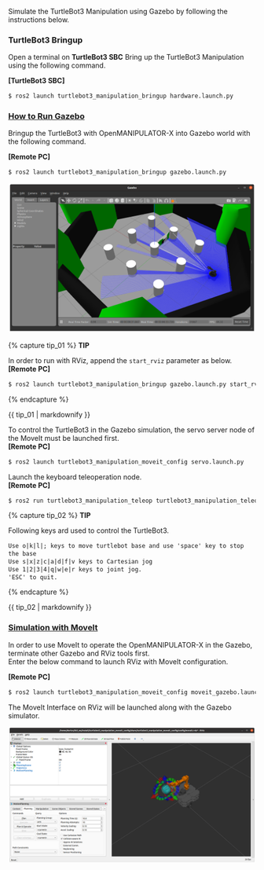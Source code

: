 
Simulate the TurtleBot3 Manipulation using Gazebo by following the instructions below.

### TurtleBot3 Bringup

 Open a terminal on **TurtleBot3 SBC**
Bring up the TurtleBot3 Manipulation using the following command.

**[TurtleBot3 SBC]**

  ```bash
  $ ros2 launch turtlebot3_manipulation_bringup hardware.launch.py
  ```

### [How to Run Gazebo](#how-to-run-gazebo)

Bringup the TurtleBot3 with OpenMANIPULATOR-X into Gazebo world with the following command.

**[Remote PC]** 

```bash
$ ros2 launch turtlebot3_manipulation_bringup gazebo.launch.py
```

![](/assets/images/platform/turtlebot3/manipulation/tb3_manipulation_ros2_gazebo.png)



{% capture tip_01 %}
**TIP**

In order to run with RViz, append the `start_rviz` parameter as below.  
**[Remote PC]**  
```bash
$ ros2 launch turtlebot3_manipulation_bringup gazebo.launch.py start_rviz:=true
```
{% endcapture %}
<div class="notice--info">{{ tip_01 | markdownify }}</div>

To control the TurtleBot3 in the Gazebo simulation, the servo server node of the MoveIt must be launched first.  
**[Remote PC]**  
```bash
$ ros2 launch turtlebot3_manipulation_moveit_config servo.launch.py
```

Launch the keyboard teleoperation node.  
**[Remote PC]**  
```bash
$ ros2 run turtlebot3_manipulation_teleop turtlebot3_manipulation_teleop
```

{% capture tip_02 %}
**TIP**

Following keys ard used to control the TurtleBot3.  
```
Use o|k|l|; keys to move turtlebot base and use 'space' key to stop the base
Use s|x|z|c|a|d|f|v keys to Cartesian jog
Use 1|2|3|4|q|w|e|r keys to joint jog.
'ESC' to quit.
```
{% endcapture %}
<div class="notice--info">{{ tip_02 | markdownify }}</div>

### [Simulation with MoveIt](#simulation-with-moveit)

In order to use MoveIt to operate the OpenMANIPULATOR-X in the Gazebo, terminate other Gazebo and RViz tools first.  
Enter the below command to launch RViz with MoveIt configuration.

**[Remote PC]** 

```bash
$ ros2 launch turtlebot3_manipulation_moveit_config moveit_gazebo.launch.py
```

The MoveIt Interface on RViz will be launched along with the Gazebo simulator.

![](/assets/images/platform/turtlebot3/manipulation/tb3_manipulation_ros2_rviz.png)
